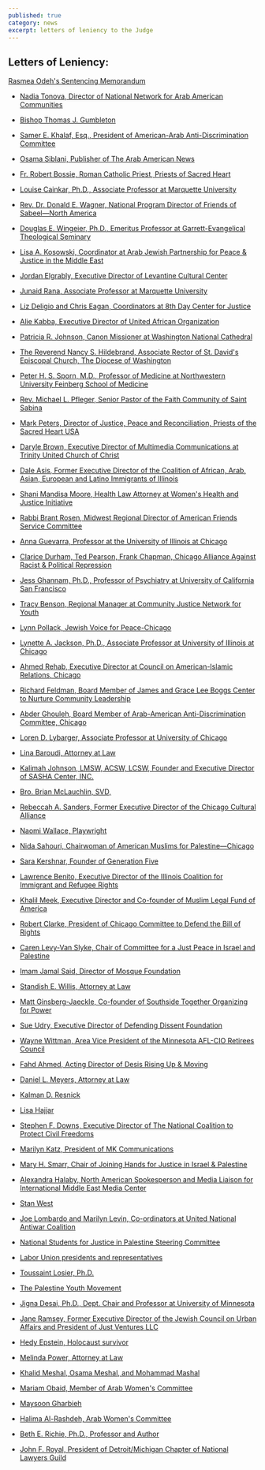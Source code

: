 ```yaml
---
published: true
category: news
excerpt: letters of leniency to the Judge
---
```


## Letters of Leniency:

<a href="{{site.baseurl}}/assets/img/160-main.pdf">Rasmea Odeh's Sentencing Memorandum</a>

- <a href="{{site.baseurl}}/assets/img/160-5.pdf">Nadia Tonova, Director of National Network for Arab American Communities</a>

- <a href="{{site.baseurl}}/assets/img/160-6.pdf">Bishop Thomas J. Gumbleton</a>
- <a href="{{site.baseurl}}/assets/img/160-7.pdf">Samer E. Khalaf, Esq., President of American-Arab Anti-Discrimination Committee</a>
- <a href="{{site.baseurl}}/assets/img/160-8.pdf">Osama Siblani, Publisher of The Arab American News</a>
- <a href="{{site.baseurl}}/assets/img/160-9.pdf">Fr. Robert Bossie, Roman Catholic Priest, Priests of Sacred Heart</a>
- <a href="{{site.baseurl}}/assets/img/160-10.pdf">Louise Cainkar, Ph.D., Associate Professor at Marquette University</a>
- <a href="{{site.baseurl}}/assets/img/160-11.pdf">Rev. Dr. Donald E. Wagner, National Program Director of Friends of Sabeel—North America</a>
- <a href="{{site.baseurl}}/assets/img/160-12.pdf">Douglas E. Wingeier, Ph.D., Emeritus Professor at Garrett-Evangelical Theological Seminary</a>
- <a href="{{site.baseurl}}/assets/img/160-13.pdf">Lisa A. Kosowski, Coordinator at Arab Jewish Partnership for Peace & Justice in the Middle East</a>
- <a href="{{site.baseurl}}/assets/img/160-14.pdf">Jordan Elgrably, Executive Director of Levantine Cultural Center</a>
- <a href="{{site.baseurl}}/assets/img/160-15.pdf">Junaid Rana, Associate Professor at Marquette University</a>
- <a href="{{site.baseurl}}/assets/img/160-16.pdf">Liz Deligio and Chris Eagan, Coordinators at 8th Day Center for Justice</a>
- <a href="{{site.baseurl}}/assets/img/160-17.pdf">Alie Kabba, Executive Director of United African Organization</a>
- <a href="{{site.baseurl}}/assets/img/160-18.pdf">Patricia R. Johnson, Canon Missioner at Washington National Cathedral</a>
- <a href="{{site.baseurl}}/assets/img/160-19.pdf">The Reverend Nancy S. Hildebrand, Associate Rector of St. David's Episcopal Church, The Diocese of Washington</a>
- <a href="{{site.baseurl}}/assets/img/160-20.pdf">Peter H. S. Sporn, M.D., Professor of Medicine at Northwestern University Feinberg School of Medicine</a>
- <a href="{{site.baseurl}}/assets/img/160-21.pdf">Rev. Michael L. Pfleger, Senior Pastor of the Faith Community of Saint Sabina</a>
- <a href="{{site.baseurl}}/assets/img/160-22.pdf">Mark Peters, Director of Justice, Peace and Reconciliation, Priests of the Sacred Heart USA</a>
- <a href="{{site.baseurl}}/assets/img/160-23.pdf">Daryle Brown, Executive Director of Multimedia Communications at Trinity United Church of Christ</a>
- <a href="{{site.baseurl}}/assets/img/160-24.pdf">Dale Asis, Former Executive Director of the Coalition of African, Arab, Asian, European and Latino Immigrants of Illinois</a>
- <a href="{{site.baseurl}}/assets/img/160-25.pdf">Shani Mandisa Moore, Health Law Attorney at Women's Health and Justice Initiative</a>
- <a href="{{site.baseurl}}/assets/img/160-26.pdf">Rabbi Brant Rosen, Midwest Regional Director of American Friends Service Committee</a>
- <a href="{{site.baseurl}}/assets/img/160-27.pdf">Anna Guevarra, Professor at the University of Illinois at Chicago</a>
- <a href="{{site.baseurl}}/assets/img/160-28.pdf">Clarice Durham, Ted Pearson, Frank Chapman, Chicago Alliance Against Racist & Political Repression</a>
- <a href="{{site.baseurl}}/assets/img/160-29.pdf">Jess Ghannam, Ph.D., Professor of Psychiatry at University of California San Francisco</a>
- <a href="{{site.baseurl}}/assets/img/160-30.pdf">Tracy Benson, Regional Manager at Community Justice Network for Youth</a>
- <a href="{{site.baseurl}}/assets/img/160-31.pdf">Lynn Pollack, Jewish Voice for Peace-Chicago</a>
- <a href="{{site.baseurl}}/assets/img/160-32.pdf">Lynette A. Jackson, Ph.D., Associate Professor at University of Illinois at Chicago</a>
- <a href="{{site.baseurl}}/assets/img/160-33.pdf">Ahmed Rehab, Executive Director at Council on American-Islamic Relations, Chicago</a>
- <a href="{{site.baseurl}}/assets/img/160-34.pdf">Richard Feldman, Board Member of James and Grace Lee Boggs Center to Nurture Community Leadership</a>
- <a href="{{site.baseurl}}/assets/img/160-35.pdf">Abder Ghouleh, Board Member of Arab-American Anti-Discrimination Committee, Chicago</a>
- <a href="{{site.baseurl}}/assets/img/160-36.pdf">Loren D. Lybarger, Associate Professor at University of Chicago</a>
- <a href="{{site.baseurl}}/assets/img/160-37.pdf">Lina Baroudi, Attorney at Law</a>
- <a href="{{site.baseurl}}/assets/img/160-38.pdf">Kalimah Johnson, LMSW, ACSW, LCSW, Founder and Executive Director of SASHA Center, INC.</a>
- <a href="{{site.baseurl}}/assets/img/160-39.pdf">Bro. Brian McLauchlin, SVD, </a>
- <a href="{{site.baseurl}}/assets/img/160-40.pdf">Rebeccah A. Sanders, Former Executive Director of the Chicago Cultural Alliance</a>
- <a href="{{site.baseurl}}/assets/img/160-41.pdf">Naomi Wallace, Playwright</a>
- <a href="{{site.baseurl}}/assets/img/160-42.pdf">Nida Sahouri, Chairwoman of American Muslims for Palestine—Chicago</a>
- <a href="{{site.baseurl}}/assets/img/160-43.pdf">Sara Kershnar, Founder of Generation Five</a>
- <a href="{{site.baseurl}}/assets/img/160-44.pdf">Lawrence Benito, Executive Director of the Illinois Coalition for Immigrant and Refugee Rights</a>
- <a href="{{site.baseurl}}/assets/img/160-45.pdf">Khalil Meek, Executive Director and Co-founder of Muslim Legal Fund of America</a>
- <a href="{{site.baseurl}}/assets/img/160-46.pdf">Robert Clarke, President of Chicago Committee to Defend the Bill of Rights</a>
- <a href="{{site.baseurl}}/assets/img/160-47.pdf">Caren Levy-Van Slyke, Chair of Committee for a Just Peace in Israel and Palestine</a>
- <a href="{{site.baseurl}}/assets/img/160-48.pdf">Imam Jamal Said, Director of Mosque Foundation</a>
- <a href="{{site.baseurl}}/assets/img/160-49.pdf">Standish E. Willis, Attorney at Law</a>
- <a href="{{site.baseurl}}/assets/img/160-50.pdf">Matt Ginsberg-Jaeckle, Co-founder of Southside Together Organizing for Power</a>
- <a href="{{site.baseurl}}/assets/img/160-51.pdf">Sue Udry, Executive Director of Defending Dissent Foundation</a>
- <a href="{{site.baseurl}}/assets/img/160-52.pdf">Wayne Wittman, Area Vice President of the Minnesota AFL-CIO Retirees Council</a>
- <a href="{{site.baseurl}}/assets/img/160-53.pdf">Fahd Ahmed, Acting Director of Desis Rising Up & Moving</a>
- <a href="{{site.baseurl}}/assets/img/160-54.pdf">Daniel L. Meyers, Attorney at Law</a>
- <a href="{{site.baseurl}}/assets/img/160-55.pdf">Kalman D. Resnick</a>
- <a href="{{site.baseurl}}/assets/img/160-56.pdf">Lisa Hajjar</a>
- <a href="{{site.baseurl}}/assets/img/160-57.pdf">Stephen F. Downs, Executive Director of The National Coalition to Protect Civil Freedoms</a>
- <a href="{{site.baseurl}}/assets/img/160-58.pdf">Marilyn Katz, President of MK Communications</a>
- <a href="{{site.baseurl}}/assets/img/160-59.pdf">Mary H. Smarr, Chair of Joining Hands for Justice in Israel & Palestine</a>
- <a href="{{site.baseurl}}/assets/img/160-60.pdf">Alexandra Halaby, North American Spokesperson and Media Liaison for International Middle East Media Center</a>
- <a href="{{site.baseurl}}/assets/img/160-61.pdf">Stan West</a>
- <a href="{{site.baseurl}}/assets/img/160-62.pdf">Joe Lombardo and Marilyn Levin, Co-ordinators at United National Antiwar Coalition</a>
- <a href="{{site.baseurl}}/assets/img/160-63.pdf">National Students for Justice in Palestine Steering Committee</a>
- <a href="{{site.baseurl}}/assets/img/160-64.pdf">Labor Union presidents and representatives</a>
- <a href="{{site.baseurl}}/assets/img/160-65.pdf">Toussaint Losier, Ph.D.</a>
- <a href="{{site.baseurl}}/assets/img/160-66.pdf">The Palestine Youth Movement</a>
- <a href="{{site.baseurl}}/assets/img/160-67.pdf">Jigna Desai, Ph.D.,
Dept. Chair and Professor at University of Minnesota</a>
- <a href="{{site.baseurl}}/assets/img/160-68.pdf">Jane Ramsey, Former Executive Director of the Jewish Council on Urban Affairs and President of Just Ventures LLC</a>
- <a href="{{site.baseurl}}/assets/img/160-69.pdf">Hedy Epstein, Holocaust survivor</a>
- <a href="{{site.baseurl}}/assets/img/160-70.pdf">Melinda Power, Attorney at Law</a>
- <a href="{{site.baseurl}}/assets/img/160-71.pdf">Khalid Meshal, Osama Meshal, and Mohammad Mashal</a>
- <a href="{{site.baseurl}}/assets/img/160-72.pdf">Mariam Obaid, Member of Arab Women's Committee</a>
- <a href="{{site.baseurl}}/assets/img/160-73.pdf">Maysoon Gharbieh</a>
- <a href="{{site.baseurl}}/assets/img/160-74.pdf">Halima Al-Rashdeh, Arab Women's Committee</a>
- <a href="{{site.baseurl}}/assets/img/160-75.pdf">Beth E. Richie, Ph.D., Professor and Author</a>
- <a href="{{site.baseurl}}/assets/img/160-76.pdf">John F. Royal, President of Detroit/Michigan Chapter of National Lawyers Guild</a>